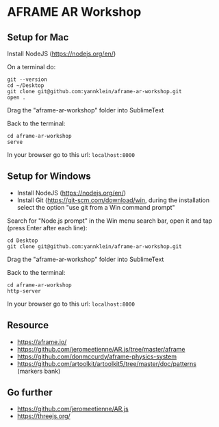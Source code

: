 # AFRAME AR Workshop

## Setup for Mac

Install NodeJS (https://nodejs.org/en/)

On a terminal do:
```
git --version
cd ~/Desktop
git clone git@github.com:yannklein/aframe-ar-workshop.git
open .
```

Drag the "aframe-ar-workshop" folder into SublimeText

Back to the terminal:
```
cd aframe-ar-workshop
serve
```

In your browser go to this url: `localhost:8000`

## Setup for Windows

- Install NodeJS (https://nodejs.org/en/)
- Install Git (https://git-scm.com/download/win, during the installation select the option "use git from a Win command prompt"

Search for "Node.js prompt" in the Win menu search bar, open it and tap (press Enter after each line):
```
cd Desktop
git clone git@github.com:yannklein/aframe-ar-workshop.git
```

Drag the "aframe-ar-workshop" folder into SublimeText

Back to the terminal:
```
cd aframe-ar-workshop
http-server
```

In your browser go to this url: `localhost:8000`

## Resource
- https://aframe.io/
- https://github.com/jeromeetienne/AR.js/tree/master/aframe
- https://github.com/donmccurdy/aframe-physics-system
- https://github.com/artoolkit/artoolkit5/tree/master/doc/patterns (markers bank)

## Go further
- https://github.com/jeromeetienne/AR.js
- https://threejs.org/
